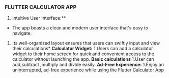  
   ### FLUTTER CALCULATOR APP
   
1. Intuitive User Interface:**
  - The app boasts a clean and modern user interface that's easy to navigate.
1. Its well-organized layout ensures that users can swiftly input and view their calculations*
**Calculator Widget:** 
1.Users can add a calculator widget to their home screen for quick and convenient access to the calculator without launching the app.
**Basic calculations**
1.User can add,subtract ,multiply and divide easily.
**Ad-Free Experience:**
1.Enjoy an uninterrupted, ad-free experience while using the Flutter Calculator App


